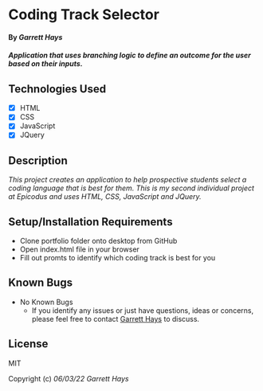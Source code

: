 # Coding Track Selector

#### By _**Garrett Hays**_

#### _Application that uses branching logic to define an outcome for the user based on their inputs._

## Technologies Used

- [x] HTML
- [x] CSS
- [x] JavaScript
- [x] JQuery

## Description

_This project creates an application to help prospective students select a coding language that is best for them. This is my second individual project at Epicodus and uses HTML, CSS, JavaScript and JQuery._

## Setup/Installation Requirements

* Clone portfolio folder onto desktop from GitHub
* Open index.html file in your browser
* Fill out promts to identify which coding track is best for you


## Known Bugs

* No Known Bugs
  - If you identify any issues or just have questions, ideas or concerns, please feel free to contact [Garrett Hays](mailto:GarrettLHays@gmail.com) to discuss.

## License

MIT

Copyright (c) _06/03/22_ _Garrett Hays_ 
